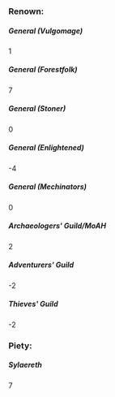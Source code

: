 ### Renown:

##### General (Vulgomage)
1

##### General (Forestfolk)
7

##### General (Stoner)
0

##### General (Enlightened)
-4

##### General (Mechinators)
0

##### Archaeologers' Guild/MoAH
2

##### Adventurers' Guild
-2

##### Thieves' Guild
-2

### Piety:

##### Sylaereth
7